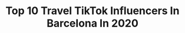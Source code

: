 ---
title: Top 10 Travel TikTok Influencers In Barcelona In 2020
description: >-
  Find top travel TikTok influencers in Barcelona in 2020. Most popular hashtags: #travel #viral #yomequedoencasa #barcelona.
platform: TikTok
profiles:
  - username: "cristoforoperrone"
    fullname: >-
      Cristoforo Perrone
    location: "Spain"
    followers: 4215
    engagement: 481
    commentsToLikes: 0.076190
    id: cka6be5rvzyr70i78ukdtlqgn
    verified: false
    hashtags: "#summervibes, #traveltok, #adventuretime, #tiktoksrilanka"
  - username: "basirp"
    fullname: >-
      Basilio f Romero
    location: "Spain"
    followers: 14745
    engagement: 689
    commentsToLikes: 0.031790
    id: ck90168znbagu0j78ej2ep1pa
    verified: false
    hashtags: "#travel, #misviajes2020, #regalo, #halloweekend"
  - username: "polalbarran"
    fullname: >-
      Pol Albarrán
    location: "Spain"
    followers: 41844
    engagement: 969
    commentsToLikes: 0.012846
    id: ck9n7shvs81cx0j787lq9w3sl
    verified: false
    hashtags: "#slowmotion, #amanecer, #aprender, #gopro"
  - username: "jordi.koalitic"
    fullname: >-
      @Jordi.koalitic 
    location: "Spain"
    followers: 15146828
    engagement: 1711
    commentsToLikes: 0.005583
    id: ck7zo60rii4vv0j78t6a3c47i
    verified: true
    hashtags: "#sparkle, #beats, #pool, #catalunya"
  - username: "vanillaattack"
    fullname: >-
      Teresa Sala
    location: "Spain"
    followers: 29274
    engagement: 516
    commentsToLikes: 0.051270
    id: ck90267agc6lk0j784gec8o5n
    verified: false
    hashtags: "#sushichallenge, #tiktokmadrid, #espa, #style"
  - username: "caldeh"
    fullname: >-
      Andres
    location: "Spain"
    followers: 2877
    engagement: 756
    commentsToLikes: 0.022054
    id: ck90168gibado0j78icebf5t0
    verified: false
    hashtags: "#travelgoals, #eyes, #howto, #montsaintmichel"
  - username: "anastasia_sax_mcqueen"
    fullname: >-
      Anastasia McQueen
    location: "Spain"
    followers: 14441
    engagement: 444
    commentsToLikes: 0.027245
    id: ckac8656dfald0i78136x9zsp
    verified: false
    hashtags: "#quarantine, #yummychallenge, #vacationswitch, #catwalk"
  - username: "sugardadyspain"
    fullname: >-
      Sugar Dady España
    location: "Spain"
    followers: 4474
    engagement: 510
    commentsToLikes: 0.027603
    id: ckacajg6agzw00i78j6q9fep5
    verified: false
    hashtags: "#fashion, #mequedoencasa, #foryoupage, #viajemosjuntos"
  - username: "aprildgr8"
    fullname: >-
      aprildgr8
    location: "Spain"
    followers: 7880
    engagement: 969
    commentsToLikes: 0.029966
    id: cka6fv3l5ha330i78780zttr2
    verified: false
    hashtags: "#walking, #erasmus, #celebrities, #famous"
  - username: "soniasuamor"
    fullname: >-
      Sonia Suárez 
    location: "Spain"
    followers: 2096
    engagement: 862
    commentsToLikes: 0.017213
    id: ckafvjyivf68m0i78yeanpah5
    verified: false
    hashtags: "#cat, #animal, #love, #travel"
---